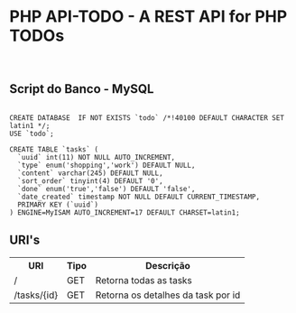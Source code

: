 


<html>
<head>
  <meta content="text/html; charset=windows-1252" http-equiv="content-type"><title></title>
  <meta name="generator">
</head>

<body style="direction: ltr;" lang="pt-BR" link="#0563c1">
<div class="col-md-offset-1 col-md-10">
<h1>PHP API-TODO - A REST API for PHP TODOs
</h1>

<br>

<h2>Script do Banco - MySQL</h2>
<code>
CREATE DATABASE  IF NOT EXISTS `todo` /*!40100 DEFAULT CHARACTER SET latin1 */;
USE `todo`;
</code>
<code>
CREATE TABLE `tasks` (
  `uuid` int(11) NOT NULL AUTO_INCREMENT,
  `type` enum('shopping','work') DEFAULT NULL,
  `content` varchar(245) DEFAULT NULL,
  `sort_order` tinyint(4) DEFAULT '0',
  `done` enum('true','false') DEFAULT 'false',
  `date_created` timestamp NOT NULL DEFAULT CURRENT_TIMESTAMP,
  PRIMARY KEY (`uuid`)
) ENGINE=MyISAM AUTO_INCREMENT=17 DEFAULT CHARSET=latin1;
</code>

<h2>URI's</h2>
<table class="table" style="page-break-before: auto; page-break-after: auto; page-break-inside: auto; width: 100%;">

<tbody>   
<tr>
  <th>URI</th>
  <th>Tipo</th>
  <th>Descrição</th>
</tr>

<tr>
  <td>
    /
  </td>
  <td>
    GET
  </td>
  <td>
    Retorna todas as tasks
  </td>  
</tr>

<tr>
  <td>
    /tasks/{id}
  </td>
  <td>
    GET
  </td>
  <td>
    Retorna os detalhes da task por id
  </td>  
</tr>
</tbody>
</table>
</div>
</html>
